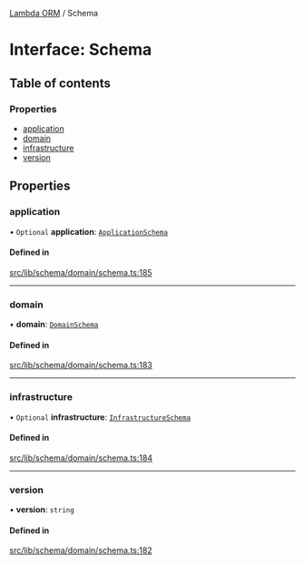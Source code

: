 [Lambda ORM](../README.md) / Schema

# Interface: Schema

## Table of contents

### Properties

- [application](Schema.md#application)
- [domain](Schema.md#domain)
- [infrastructure](Schema.md#infrastructure)
- [version](Schema.md#version)

## Properties

### application

• `Optional` **application**: [`ApplicationSchema`](ApplicationSchema.md)

#### Defined in

[src/lib/schema/domain/schema.ts:185](https://github.com/lambda-orm/lambdaorm-base/blob/65087f84cfbd6ccc99ab4388b6009fa8e9302755/src/lib/schema/domain/schema.ts#L185)

___

### domain

• **domain**: [`DomainSchema`](DomainSchema.md)

#### Defined in

[src/lib/schema/domain/schema.ts:183](https://github.com/lambda-orm/lambdaorm-base/blob/65087f84cfbd6ccc99ab4388b6009fa8e9302755/src/lib/schema/domain/schema.ts#L183)

___

### infrastructure

• `Optional` **infrastructure**: [`InfrastructureSchema`](InfrastructureSchema.md)

#### Defined in

[src/lib/schema/domain/schema.ts:184](https://github.com/lambda-orm/lambdaorm-base/blob/65087f84cfbd6ccc99ab4388b6009fa8e9302755/src/lib/schema/domain/schema.ts#L184)

___

### version

• **version**: `string`

#### Defined in

[src/lib/schema/domain/schema.ts:182](https://github.com/lambda-orm/lambdaorm-base/blob/65087f84cfbd6ccc99ab4388b6009fa8e9302755/src/lib/schema/domain/schema.ts#L182)

